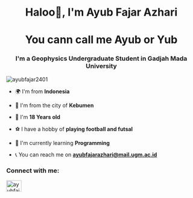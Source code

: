 <h1 align="center">Haloo🤗, I'm Ayub Fajar Azhari</h1><h1 align="center"> You cann call me Ayub or Yub</h1> 
<h3 align="center">I'm a Geophysics Undergraduate Student in Gadjah Mada University</h3>

<p align="left"> <img src="https://komarev.com/ghpvc/?username=ayubfajar2401&label=Profile%20views&color=0e75b6&style=flat" alt="ayubfajar2401" /> </p>

- 🌍 I'm from **Indonesia**
- 📍 I'm from the city of **Kebumen**
- 🧑 I'm **18 Years old**
- ⚽ I have a hobby of **playing football and futsal**
- 🐣 I'm currently learning **Programming**

- 📞 You can reach me on **ayubfajarazhari@mail.ugm.ac.id**

<h3 align="left">Connect with me:</h3>
<p align="left">
<a href="https://instagram.com/ayubfajr" target="blank"><img align="center" src="https://raw.githubusercontent.
com/rahuldkjain/github-profile-readme-generator/master/src/images/icons/Social/instagram.svg" alt="ayubfajr"
height="30" width="40" /></a>
</p>


